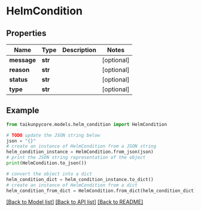 # HelmCondition


## Properties

Name | Type | Description | Notes
------------ | ------------- | ------------- | -------------
**message** | **str** |  | [optional] 
**reason** | **str** |  | [optional] 
**status** | **str** |  | [optional] 
**type** | **str** |  | [optional] 

## Example

```python
from taikunpycore.models.helm_condition import HelmCondition

# TODO update the JSON string below
json = "{}"
# create an instance of HelmCondition from a JSON string
helm_condition_instance = HelmCondition.from_json(json)
# print the JSON string representation of the object
print(HelmCondition.to_json())

# convert the object into a dict
helm_condition_dict = helm_condition_instance.to_dict()
# create an instance of HelmCondition from a dict
helm_condition_from_dict = HelmCondition.from_dict(helm_condition_dict)
```
[[Back to Model list]](../README.md#documentation-for-models) [[Back to API list]](../README.md#documentation-for-api-endpoints) [[Back to README]](../README.md)


